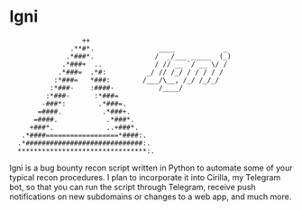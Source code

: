 # Igni
```
                  ++                 
               .**#*.                ____            _ 
              .*###*.               /  _/___ _____  (_)
             .*###+  ..             / // __ `/ __ \/ / 
            .*###=  .*#:          _/ // /_/ / / / / /  
           :*###=   *###:        /___/\__, /_/ /_/_/   
          :*###-    :####-           /____/           
         :*###-      :*###=   
        -###*:        .*###=.
       =####.          .*###+.
      =####.            .*###*.
     +###*.             ..+###*.
   .*####==================*####:.
  .*#############################:.
  ********************************:.
```
Igni is a bug bounty recon script written in Python to automate some of your typical recon procedures. I plan to incorporate it into Cirilla, my Telegram bot, so that you can run the script through Telegram, receive push notifications on new subdomains or changes to a web app, and much more.
